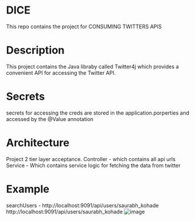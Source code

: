 # DICE
This repo contains the project for CONSUMING TWITTERS APIS

# Description
This project contains the Java libraby called Twitter4j which provides a convenient API for accessing the Twitter API.

# Secrets 
secrets for accessing the creds are stored in the application.porperties and accessed by the @Value annotation 

# Architecture
Project 2 tier layer acceptance.
Controller - which contains all api urls
Service - Which contains service logic for fetching the data from twitter

# Example
searchUsers - http://localhost:9091/api/users/saurabh_kohade
http://localhost:9091/api/users/saurabh_kohade
![image](https://github.com/Saurabh8206/DICE/assets/66825179/2ddb633a-0737-4230-a84d-b0e9391167af)
